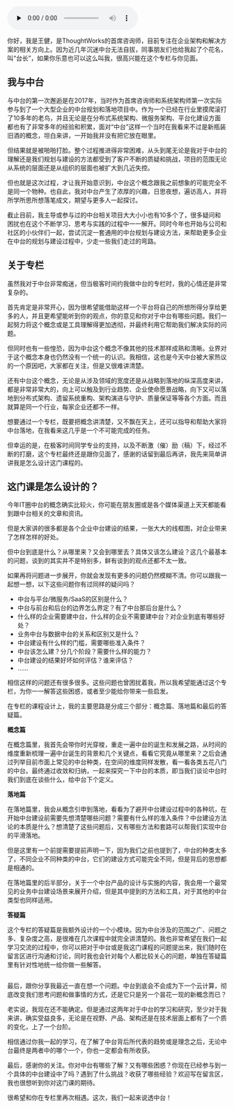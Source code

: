 <audio id="audio" title="开篇词 | 中台，昙花一现还是下一个风口？" controls="" preload="none"><source id="mp3" src="https://static001.geekbang.org/resource/audio/31/5a/31d206e6ef4904dab834c21790e7745a.mp3"></audio>

你好，我是王健，是ThoughtWorks的首席咨询师，目前专注在企业架构和解决方案的相关方向上。因为近几年沉迷中台无法自拔，同事朋友们也给我起了个花名，叫“台长”，如果你乐意也可以这么叫我，很高兴能在这个专栏与你见面。

## 我与中台

与中台的第一次邂逅是在2017年，当时作为首席咨询师和系统架构师第一次实际参与到了一个大型企业的中台规划和落地项目中。作为一个已经在行业里摸爬滚打了10多年的老鸟，并且无论是在分布式系统架构、微服务架构、平台化建设方面都也有了非常多年的经验和积累，面对“中台”这样一个当时在我看来不过是新瓶装旧酒的概念，坦白来讲，一开始我并没有把它放在眼里。

但结果就是被啪啪打脸。整个过程推进得非常困难，从头到尾无论是我对于中台的理解还是我们规划与建设的方法都受到了客户不断的质疑和挑战，项目的范围无论从系统的层面还是从组织的层面也被扩大到几近失控。

但也就是这次过程，才让我开始意识到，中台这个概念跟我之前想象的可能完全不是同一个物种。也自此，我对中台产生了浓厚的兴趣，日思夜想，遍访高人，并将所学所思所想落笔成文，期望与更多人一起探讨。

截止目前，我主导或参与过的中台相关项目大大小小也有10多个了，很多疑问和困扰也在这个不断学习、思考与实践的过程中一一解开。同时今年也开始与公司和社区的小伙伴们一起，尝试沉淀一套通用的中台规划与建设方法，来帮助更多企业在中台的规划与建设过程中，少走一些我们走过的弯路。

## 关于专栏

虽然我对于中台非常痴迷，但当极客时间约我做中台的专栏时，我的心情还是非常复杂的。

首先肯定是非常开心，因为很希望能借助这样一个平台将自己的所想所得分享给更多的人，并且更希望能听到你的观点，你的意见和你对于中台有哪些问题。我们一起努力将这个概念或是工具理解得更加透彻，并最终利用它帮助我们解决实际的问题。

但同时也有一些惶恐，因为中台这个概念不像其他的技术那样成熟和清晰。业界对于这个概念本身也仍然没有一个统一的认识。我相信，这也是今天中台被大家热议的一个原因吧，大家都在关注，但是又很难讲清楚。

还有中台这个概念，无论是从涉及领域的宽度还是从战略到落地的纵深高度来讲，都是非常非常大的，向上可以触及到行业趋势、企业使命愿景战略，向下又可以落地到分布式架构、遗留系统重构、架构演进与守护、质量保证等等各个方面。而且就算是同一个行业，每家企业还都不一样。

想要通过一个专栏，既要把概念讲清楚，又不飘在天上，还可以指导和帮助大家将中台落地，在我看来这几乎是一个不可能完成的任务。

但幸运的是，在极客时间同学专业的支持，以及不断激（催）励（稿）下，经过不断的打磨，这个专栏最终还是跟你见面了，感谢的话留到最后再讲，我先来简单讲讲我是怎么设计这门课程的。

## 这门课是怎么设计的？

今年IT圈中台的概念确实比较火，你可能在朋友圈或是各个媒体渠道上天天都能看到跟中台相关的文章和资讯。

但是大家讲的很多都是各个企业中台建设的结果，一张大大的线框图，对企业带来了怎样怎样的好处。

但中台到底是什么？从哪里来？又会到哪里去？具体又该怎么建设？这几个最基本的问题，谈到的其实并不是特别多，鲜有谈到的观点还都不太一致。

如果再将问题进一步展开，你就会发现有更多的问题仍然模糊不清。你可以跟我一起想一想，以下这些问题你有过同样的疑问吗？

- 中台与平台/微服务/SaaS的区别是什么？
- 中台与前台和后台的边界怎么界定？有了中台那后台是什么？
- 什么样的企业需要建中台，什么样的企业不需要建中台？对企业到底有哪些好处？
- 业务中台与数据中台的关系和区别又是什么？
- 中台建设有什么样的门槛，需要哪些准入条件？
- 中台该怎么建？分几个阶段？需要什么样的能力？
- 中台建设的结果好坏如何评估？谁来评估？
- ……

相信这样的问题还有很多很多。这些问题也曾困扰着我，所以我希望能通过这个专栏，为你一一解答这些困惑，或者至少能给你带来一些启发。

在专栏的课程设计上，我的主要思路是分成三个部分：概念篇、落地篇和最后的答疑篇。

**概念篇**

在概念篇里，我首先会带你时光穿梭，重走一遍中台的诞生和发展之路，从时间的维度重新梳理一遍中台诞生的背景和几个关键点，看看它究竟从哪里来？之后会通过列举目前市面上常见的中台种类，在空间的维度同样发散，看一看各类五花八门的中台。最终通过收敛和归纳，一起来探究一下中台的本质，即当我们谈论中台时我们到底在谈些什么，给中台下个定义。

**落地篇**

在落地篇里，我会从概念引申到落地，看看为了避开中台建设过程中的各种坑，在开始中台建设前需要先想清楚哪些问题？需要有什么样的准入条件？中台建设方法论的本质是什么？想清楚了这些问题后，又有哪些方法和套路可以帮我们实现中台的平滑落地。

但是这里有一个前提需要提前声明一下，因为我们之前也提到了，中台的种类太多了，不同企业不同种类的中台，它们的建设方式可能完全不同，但是背后的思想都是相通的。

在落地篇里的后半部分，关于一个中台产品的设计与实施的内容，我会用一个最常见的业务中台建设场景来展开介绍，但是其中提到的方法和工具，对于其他的中台类型也同样适用。

**答疑篇**

这个专栏的答疑篇是我额外设计的一个小模块。因为中台涉及的范围之广、问题之多、复杂度之高，是很难在几次课程中就完全讲清楚的。我也非常希望在我们一起学习交流的过程中，你可以把对于中台或是我这门课程的问题提出来，我们随时在留言区进行沟通和讨论，同时我也会针对每个人都比较关心的问题，单独在答疑篇里有针对性地统一给你做一些解答。

<img src="https://static001.geekbang.org/resource/image/e8/65/e897fd79ca49fe66dcb0a5f35cd00565.jpg" alt="">

最后，跟你分享我最近一直在想一个问题。中台到底会不会成为下一个云计算，彻底改变我们思考问题和做事情的方式，还是它只是另一个昙花一现的新概念而已？

老实说，我现在还不能确定。但是通过这两年对于中台的学习和研究，至少对于我来讲，确实受益良多，无论是在视野、产品、架构还是在技术层面上都有了一个质的变化，上了一个台阶。

相信通过你我一起的学习，在了解了中台背后所代表的趋势或是理念之后，无论中台最终是两者中的哪个一个，你也一定都会有所收获。

最后，感谢你的关注。你对中台有哪些了解？又有哪些困惑？你现在已经参与到一个具体的中台建设中了吗？遇到了什么挑战？收获了哪些经验？欢迎写在留言区，我也很想听到你对这门课的期待。

很希望和你在专栏里再次相遇。这次，我们一起来说透中台！

<img src="https://static001.geekbang.org/resource/image/1b/f6/1b3b9a2c9647d42b635b50b030a5d0f6.jpg" alt="">
